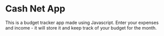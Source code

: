 # Cash Net App
This is a budget tracker app made using Javascript. Enter your expenses and income - it will store it and keep track of your budget for the month.


